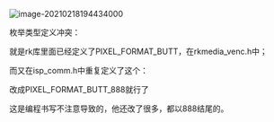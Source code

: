 ![image-20210218194434000](C:/Users/Administrator/AppData/Roaming/Typora/typora-user-images/image-20210218194434000.png)

枚举类型定义冲突：

就是rk库里面已经定义了PIXEL_FORMAT_BUTT，在rkmedia_venc.h中；

而又在isp_comm.h中重复定义了这个：

改成PIXEL_FORMAT_BUTT_888就行了

这是编程书写不注意导致的，他还改了很多，都以888结尾的。